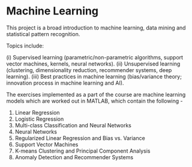 # Machine Learning 
This project is a broad introduction to machine learning, data mining and statistical pattern recognition.

Topics include:

(i) Supervised learning (parametric/non-parametric algorithms, support vector machines, kernels, neural networks).
(ii) Unsupervised learning (clustering, dimensionality reduction, recommender systems, deep learning).
(iii) Best practices in machine learning (bias/variance theory; innovation process in machine learning and AI).

The exercises implemented as a part of the course are machine learning models which are worked out in MATLAB, which contain the following -

1. Linear Regression
2. Logistic Regression
3. Multi-class Classification and Neural Networks
4. Neural Networks
5. Regularized Linear Regression and Bias vs. Variance
6. Support Vector Machines
7. K-means Clustering and Principal Component Analysis
8. Anomaly Detection and Recommender Systems
